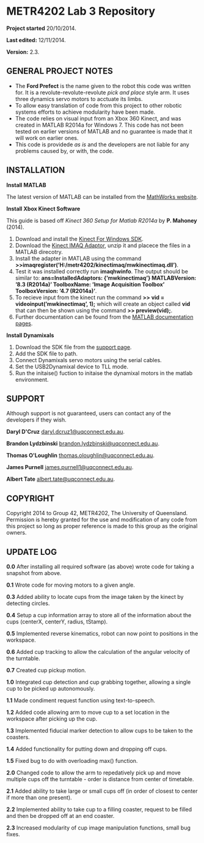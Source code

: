 METR4202 Lab 3 Repository
=========================
 __Project started__ 20/10/2014.
 
 __Last edited:__  12/11/2014.

__Version:__  2.3.
 
GENERAL PROJECT NOTES
-----------
- The __Ford Prefect__ is the name given to the robot this code was written for.  It is a revolute-revolute-revolute *pick and    place* style arm.  It uses three dynamics servo motors to acctuate its limbs.
- To allow easy translation of code from this project to other robotic systems efforts to achieve modularity have been made.
- The code relies on visual input from an Xbox 360 Kinect, and was created in MATLAB R2014a for Windows 7.  This code has not been tested on earlier versions of MATLAB and no guarantee is made that it will work on earlier ones.
- This code is providede *as is* and the developers are not liable for any problems caused by, or with, the code.

INSTALLATION
-----------
__Install MATLAB__

The latest version of MATLAB can be installed from the [MathWorks website](http://www.mathworks.com.au/products/matlab/ "MathWorks products page").

__Install Xbox Kinect Software__

This guide is based off *Kinect 360 Setup for Matlab R2014a* by __P. Mahoney__ (2014).

1. Download and install the [Kinect For Windows SDK](http://www.microsoft.com/en-au/download/details.aspx?id=40278 "Kinect for Windows SDK").
2. Download the [Kinect IMAQ Adaptor](http://robotics.itee.uq.edu.au/~metr4202/kinect/kinectimaq.zip "Kinect IMAQ Adaptor"), unzip it and placece the files in a MATLAB direcotry.
3. Install the adapter in MATLAB using the command __>>imaqregister(’H:/metr4202/kinectimaq/mwkinectimaq.dll’)__.
4. Test it was installed correctly run __imaqhwinfo__.  The output should be similar to: __ans=InstalledAdaptors: {’mwkinectimaq’} MATLABVersion: ’8.3 (R2014a)’ ToolboxName: ’Image Acquisition Toolbox’ ToolboxVersion: ’4.7 (R2014a)’__.
5. To recieve input from the kinect run the command __>> vid = videoinput(’mwkinectimaq’, 1);__ which will create an object called __vid__ that can then be shown using the command __>> preview(vid);__.
6. Further documentation can be found from the [MATLAB documentation pages](http://www.mathworks.com.au/help/imaq/examples/using-the-kinect-r-for-windows-r-from-image-acquisition-toolbox-tm.html "Kinect for Windows documentation and examples").


__Install Dynamixals__

1. Download the SDK file from the [support page](http://support.robotis.com/en/software/dynamixel_sdk/sourcestructure.htm "SDK for Dynamixals download page").
2. Add the SDK file to path.
2. Connect Dynamixals servo motors using the serial cables.
2. Set the USB2Dynamixal device to TLL mode.
5. Run the initaise() fuction to initaise the dynamixal motors in the matlab environment.

SUPPORT
-----------
Although support is not guaranteed, users can contact any of the developers if they wish.

__Daryl D'Cruz__ daryl.dcruz1@uqconnect.edu.au.

__Brandon Lydzbinski__ brandon.lydzbinski@uqconnect.edu.au.

__Thomas O'Loughlin__ thomas.oloughlin@uqconnect.edu.au.

__James Purnell__  james.purnell1@uqconnect.edu.au.

__Albert Tate__ albert.tate@uqconnect.edu.au.


COPYRIGHT
-----------
Copyright 2014 to Group 42, METR4202, The University of Queensland.  Permission is hereby granted for the use and modification of any code from this project so long as proper reference is made to this group as the original owners.  

UPDATE LOG
-----------
__0.0__    After installing all required software (as above) wrote code for taking a snapshot from above.

__0.1__    Wrote code for moving motors to a given angle.

__0.3__    Added ability to locate cups from the image taken by the kinect by detecting circles.

__0.4__    Setup a cup information array to store all of the information about the cups (centerX, centerY, radius, tStamp).

__0.5__    Implemented reverse kinematics, robot can now point to positions in the workspace.

__0.6__    Added cup tracking to allow the calculation of the angular velocity of the turntable.

__0.7__    Created cup pickup motion.

__1.0__    Integrated cup detection and cup grabbing together, allowing a single cup to be picked up autonomously.

__1.1__    Made condiment request function using text-to-speech.

__1.2__    Added code allowing arm to move cup to a set location in the workspace after picking up the cup.

__1.3__    Implemented fiducial marker detection to allow cups to be taken to the coasters.

__1.4__    Added functionality for putting down and dropping off cups.

__1.5__    Fixed bug to do with overloading max() function.

__2.0__    Changed code to allow the arm to repedatively pick up and move multiple cups off the turntable - order is distance from center of timetable.

__2.1__    Added ability to take large or small cups off (in order of closest to center if more than one present).

__2.2__    Implemented ability to take cup to a filling coaster, request to be filled and then be dropped off at an end coaster.

__2.3__    Increased modularity of cup image manipulation functions, small bug fixes.
